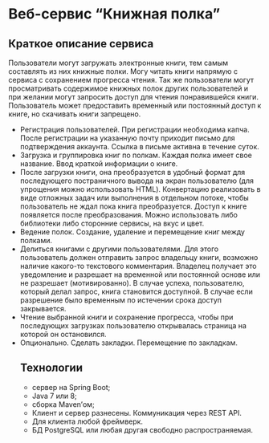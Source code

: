 <h1>Веб-сервис “Книжная полка”</h1>

<h2>Краткое описание сервиса</h2>
Пользователи могут загружать электронные книги, тем самым составлять из них книжные полки. Могу читать книги напрямую с сервиса с сохранением прогресса чтения. Так же пользователи могут просматривать содержимое книжных полок других пользователей и при желании могут запросить доступ для чтения понравившейся книги. Пользователь может предоставить временный или постоянный доступ к книге, но скачивать книги запрещено.

<ul>
<li>Регистрация пользователей. При регистрации необходима капча. После регистрации на указанную почту приходит письмо для подтверждения аккаунта. Ссылка в письме активна в течение суток.</li>
<li>Загрузка и группировка книг по полкам. Каждая полка имеет свое название. Ввод краткой информации о книге.</li>
<li>После загрузки книги, она преобразуется в удобный формат для последующего постраничного вывода на экран пользователю (для упрощения можно использовать HTML). Конвертацию реализовать в виде отложных задач или выполнения в отдельном потоке, чтобы пользователь не ждал пока книга преобразуется. Доступ к книге появляется после преобразования. Можно использовать либо библиотеки либо сторонние сервисы, на вкус и цвет.</li>
<li>Ведение полок. Создание, удаление и перемещение книг между полками.</li>
<li>Делиться книгами с другими пользователями. Для этого пользователь должен отправить запрос владельцу книги, возможно наличие какого-то текстового комментария. Владелец получает это уведомление и разрешает на временной или постоянной основе или не разрешает (мотивированно). В случае успеха, пользователю, который делал запрос, книга становится доступной. В случае если разрешение было временным по истечении срока доступ закрывается.</li>
<li>Чтение выбранной книги и сохранение прогресса, чтобы при последующих загрузках пользователю открывалась страница на которой он остановился.</li>
<li>Опционально. Сделать закладки. Перемещение по закладкам.</li>

<h2>Технологии</h2>
<ul>
<li>сервер на Spring Boot;</li>
<li>Java 7 или 8;</li>
<li>сборка Maven’ом;</li>
<li>Клиент и сервер разнесены. Коммуникация через REST API.</li>
<li>Для клиента любой фреймверк.</li>
<li>БД PostgreSQL или любая другая свободно распространяемая.</li>
</ul>
